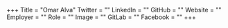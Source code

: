 +++
Title = "Omar Alva"
Twitter = ""
LinkedIn = ""
GitHub = ""
Website = ""
Employer = ""
Role = ""
Image = ""
GitLab = ""
Facebook = ""
+++
